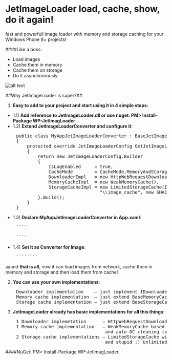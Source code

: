 JetImageLoader load, cache, show, do it again!
================

fast and powerfull image loader with memory and storage caching for your Windows Phone 8+ projects!

####Like a boss:
* Load images
* Cache them in memory
* Cache them on storage
* Do it asynchronously

![alt text](http://jetimageloader.artemzin.com/screenshots/sample_app_screenshot_1.png "Awesome, right?! Check out sample app!")

##Why JetImageLoader is super?##

1) __Easy to add to your project and start using it in 4 simple steps__:
* 1.1) __Add reference to JetImageLoader.dll or use nuget: PM> Install-Package WP-JetImagLoader__
* 1.2) __Extend JetImageLoaderConverter and configure it__:
<pre>
    public class MyAppJetImageLoaderConverter : BaseJetImageLoaderConverter
    {
        protected override JetImageLoaderConfig GetJetImageLoaderConfig()
        {
            return new JetImageLoaderConfig.Builder
            {
                IsLogEnabled     = true,
                CacheMode        = CacheMode.MemoryAndStorageCache,
                DownloaderImpl   = new HttpWebRequestDownloader(),
                MemoryCacheImpl  = new WeakMemoryCache<string, Stream>(),
                StorageCacheImpl = new LimitedStorageCache(IsolatedStorageFile.GetUserStoreForApplication(), 
                                   "\\image_cache", new SHA1CacheFileNameGenerator(), 1024 * 1024 * 10), // == 10 MB
            }.Build();
        }
    }
</pre>
* 1.3) __Declare MyAppJetImageLoaderConverter in App.xaml__:
<pre>
    ````<Application.Resources>
        <myApp:MyAppJetImageLoaderConverter x:Key="JetImageLoaderConverter"/>
    </Application.Resources>````
</pre>

* 1.4) __Set it as Converter for Image__:
<pre>
    ````<Image Source="{Binding UserAvatarUrl, Converter={StaticResource MyAppJetImageLoaderConverter}}"/>````
</pre>

aaand __that is all__, now it can load images from network, cache them in memory and storage and then load them from cache!

2) __You can use your own implementations__:
<pre>
    Downloader implementation    — just implement IDownloader interface
    Memory cache implementation  — just extend BaseMemoryCache abstract class
    Storage cache implementation — just extend BaseStorageCache abstract class
</pre>

3) __JetImageLoader already has basic implementations for all this things__:
<pre>
    1 Downloader implemetation      — HttpWebRequestDownloader based on HttpWebRequest class
    1 Memory cache implementation   — WeakMemoryCache based on ConditionalWeakTable with weak references
                                     and auto GC cleaning (very cool)
    2 Storage cache implementations — LimitedStorageCache with configurable limit in bytes to store on disk
                                     and stupid :) UnlimitedStorageCache implementation
</pre>


####NuGet: PM> Install-Package WP-JetImagLoader
